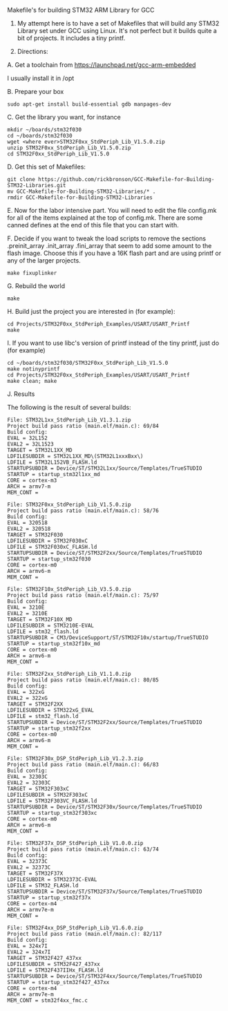    Makefile's for building STM32 ARM Library for GCC

1.  My attempt here is to have a set of Makefiles that will build any
STM32 Library set under GCC using Linux.  It's not perfect but it
builds quite a bit of projects.  It includes a tiny printf.

2.  Directions:

A. Get a toolchain from https://launchpad.net/gcc-arm-embedded

  I usually install it in /opt

B. Prepare your box

```
sudo apt-get install build-essential gdb manpages-dev
```

C. Get the library you want, for instance

```
mkdir ~/boards/stm32f030
cd ~/boards/stm32f030
wget <where ever>STM32F0xx_StdPeriph_Lib_V1.5.0.zip
unzip STM32F0xx_StdPeriph_Lib_V1.5.0.zip
cd STM32F0xx_StdPeriph_Lib_V1.5.0
```

D. Get this set of Makefiles:

```
git clone https://github.com/rickbronson/GCC-Makefile-for-Building-STM32-Libraries.git
mv GCC-Makefile-for-Building-STM32-Libraries/* .
rmdir GCC-Makefile-for-Building-STM32-Libraries
```

E. Now for the labor intensive part.  You will need to edit the file
config.mk for all of the items explained at the top of config.mk.
There are some canned defines at the end of this file that you can
start with.

F. Decide if you want to tweak the load scripts to remove the sections
.preinit_array .init_array .fini_array that seem to add some amount to
the flash image.  Choose this if you have a 16K flash part and are
using printf or any of the larger projects.

```
make fixuplinker
```

G. Rebuild the world

```
make
```

H. Build just the project you are interested in (for example):

```
cd Projects/STM32F0xx_StdPeriph_Examples/USART/USART_Printf
make
```

I. If you want to use libc's version of printf instead of the tiny
printf, just do (for example)

```
cd ~/boards/stm32f030/STM32F0xx_StdPeriph_Lib_V1.5.0
make notinyprintf
cd Projects/STM32F0xx_StdPeriph_Examples/USART/USART_Printf
make clean; make
```

J. Results

  The following is the result of several builds:
	
```
File: STM32L1xx_StdPeriph_Lib_V1.3.1.zip
Project build pass ratio (main.elf/main.c): 69/84
Build config:
EVAL = 32L152
EVAL2 = 32L1523
TARGET = STM32L1XX_MD
LDFILESUBDIR = STM32L1XX_MD\(STM32L1xxxBxx\)
LDFILE = STM32L152VB_FLASH.ld
STARTUPSUBDIR = Device/ST/STM32L1xx/Source/Templates/TrueSTUDIO
STARTUP = startup_stm32l1xx_md
CORE = cortex-m3
ARCH = armv7-m
MEM_CONT = 

File: STM32F0xx_StdPeriph_Lib_V1.5.0.zip
Project build pass ratio (main.elf/main.c): 58/76
Build config:
EVAL = 320518
EVAL2 = 320518
TARGET = STM32F030
LDFILESUBDIR = STM32F030xC
LDFILE = STM32F030xC_FLASH.ld
STARTUPSUBDIR = Device/ST/STM32F2xx/Source/Templates/TrueSTUDIO
STARTUP = startup_stm32f030
CORE = cortex-m0
ARCH = armv6-m
MEM_CONT = 

File: STM32F10x_StdPeriph_Lib_V3.5.0.zip
Project build pass ratio (main.elf/main.c): 75/97
Build config:
EVAL = 3210E
EVAL2 = 3210E
TARGET = STM32F10X_MD
LDFILESUBDIR = STM3210E-EVAL
LDFILE = stm32_flash.ld
STARTUPSUBDIR = CM3/DeviceSupport/ST/STM32F10x/startup/TrueSTUDIO
STARTUP = startup_stm32f10x_md
CORE = cortex-m0
ARCH = armv6-m
MEM_CONT = 

File: STM32F2xx_StdPeriph_Lib_V1.1.0.zip
Project build pass ratio (main.elf/main.c): 80/85
Build config:
EVAL = 322xG
EVAL2 = 322xG
TARGET = STM32F2XX
LDFILESUBDIR = STM322xG_EVAL
LDFILE = stm32_flash.ld
STARTUPSUBDIR = Device/ST/STM32F2xx/Source/Templates/TrueSTUDIO
STARTUP = startup_stm32f2xx
CORE = cortex-m0
ARCH = armv6-m
MEM_CONT = 

File: STM32F30x_DSP_StdPeriph_Lib_V1.2.3.zip
Project build pass ratio (main.elf/main.c): 66/83
Build config:
EVAL = 32303C
EVAL2 = 32303C
TARGET = STM32F303xC
LDFILESUBDIR = STM32F303xC
LDFILE = STM32F303VC_FLASH.ld
STARTUPSUBDIR = Device/ST/STM32F30x/Source/Templates/TrueSTUDIO
STARTUP = startup_stm32f303xc
CORE = cortex-m0
ARCH = armv6-m
MEM_CONT = 

File: STM32F37x_DSP_StdPeriph_Lib_V1.0.0.zip
Project build pass ratio (main.elf/main.c): 63/74
Build config:
EVAL = 32373C
EVAL2 = 32373C
TARGET = STM32F37X
LDFILESUBDIR = STM32373C-EVAL
LDFILE = STM32_FLASH.ld
STARTUPSUBDIR = Device/ST/STM32F37x/Source/Templates/TrueSTUDIO
STARTUP = startup_stm32f37x
CORE = cortex-m4
ARCH = armv7e-m
MEM_CONT = 

File: STM32F4xx_DSP_StdPeriph_Lib_V1.6.0.zip
Project build pass ratio (main.elf/main.c): 82/117
Build config:
EVAL = 324x7I
EVAL2 = 324x7I
TARGET = STM32F427_437xx
LDFILESUBDIR = STM32F427_437xx
LDFILE = STM32F437IIHx_FLASH.ld
STARTUPSUBDIR = Device/ST/STM32F4xx/Source/Templates/TrueSTUDIO
STARTUP = startup_stm32f427_437xx
CORE = cortex-m4
ARCH = armv7e-m
MEM_CONT = stm32f4xx_fmc.c
```
